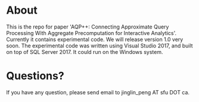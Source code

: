 # About
This is the repo for paper 'AQP++: Connecting Approximate Query Processing With Aggregate Precomputation for Interactive Analytics'.
Currently it contains experimental code. We will release version 1.0 very soon.
The experimental code was written using Visual Studio 2017, and built on top of SQL Server 2017. It could run on the Windows system.  

# Questions?
If you have any question, please send email to jinglin_peng AT sfu DOT ca.

